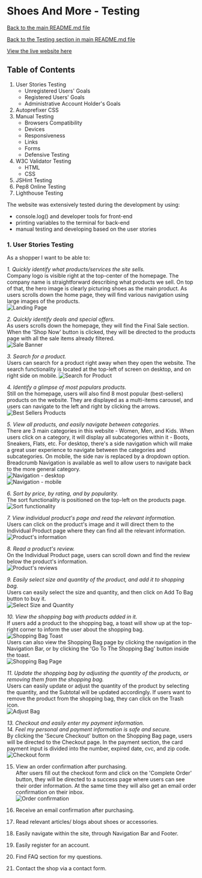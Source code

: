 # **Shoes And More - Testing**  

[Back to the main README.md file](https://github.com/dissyulina/shoesandmore#shoes-and-more)  

[Back to the Testing section in main README.md file](https://github.com/dissyulina/shoesandmore#testing)

[View the live website here](https://shoes-and-more.herokuapp.com/)  

## **Table of Contents**  
1. User Stories Testing  
   - Unregistered Users' Goals  
   - Registered Users' Goals  
   - Administrative Account Holder's Goals  
2. Autoprefixer CSS  
3. Manual Testing  
   - Browsers Compatibility  
   - Devices  
   - Responsiveness  
   - Links  
   - Forms  
   - Defensive Testing  
4. W3C Validator Testing  
   - HTML  
   - CSS  
5. JSHint Testing  
6. Pep8 Online Testing  
7. Lighthouse Testing  

The website was extensively tested during the development by using:
- console.log() and developer tools for front-end  
- printing variables to the terminal for back-end  
- manual testing and developing based on the user stories  

### **1. User Stories Testing**  
As a shopper I want to be able to:

*1. Quickly identify what products/services the site sells.*   
   Company logo is visible right at the top-center of the homepage. The company name is straightforward describing what products we sell. On top of that, the hero image is clearly picturing shoes as the main product. As users scrolls down the home page, they will find various navigation using large images of the products.     
   ![Landing Page](readme-testing-files/testing/user-stories/home-1.png "Landing Page")  

*2. Quickly identify deals and special offers.*  
   As users scrolls down the homepage, they will find the Final Sale section. When the 'Shop Now' button is clicked, they will be directed to the products page with all the sale items already filtered.   
   ![Sale Banner](readme-testing-files/testing/user-stories/sale.png "Sale Banner")   

*3. Search for a product.*  
   Users can search for a product right away when they open the website. The search functionality is located at the top-left of screen on desktop, and on right side on mobile. 
   ![Search for Product](readme-testing-files/testing/user-stories/navbar-search.png "Search for Product")  

*4. Identify a glimpse of most populars products.*  
   Still on the homepage, users will also find 8 most popular (best-sellers) products on the website. They are displayed as a multi-items carousel, and users can navigate to the left and right by clicking the arrows.  
   ![Best Sellers Products](readme-testing-files/testing/user-stories/best-sellers.png "Best Sellers Products")  

*5. View all products, and easily navigate between categories.*  
There are 3 main categories in this website - Women, Men, and Kids. When users click on a category, it will display all subcategories within it - Boots, Sneakers, Flats, etc. For desktop, there's a side navigation which will make a great user experience to navigate between the categories and subcategories. On mobile, the side nav is replaced by a dropdown option. Breadcrumb Navigation is available as well to allow users to navigate back to the more general category.  
![Navigation - desktop](readme-testing-files/testing/user-stories/navigation.png "Navigation - desktop")   
![Navigation - mobile](readme-testing-files/testing/user-stories/navigation-mobile.png "Navigation - mobile")  

*6. Sort by price, by rating, and by popularity.*    
The sort functionality is positioned on the top-left on the products page.  
![Sort functionality](readme-testing-files/testing/user-stories/sort.png "Sort functionality")   

*7. View individual product's page and read the relevant information.*  
Users can click on the product's image and it will direct them to the Individual Product page where they can find all the relevant information.  
![Product's information](readme-testing-files/testing/user-stories/product-info.png "Product's information")   

*8. Read a product's review.*   
On the Individual Product page, users can scroll down and find the review below the product's information.  
![Product's reviews](readme-testing-files/testing/user-stories/reviews.png "Product's reviews")   

*9. Easily select size and quantity of the product, and add it to shopping bag.*   
Users can easily select the size and quantity, and then click on Add To Bag button to buy it.   
![Select Size and Quantity](readme-testing-files/testing/user-stories/select-size.png "Select Size and Quantity")  

*10. View the shopping bag with products added in it.*   
If users add a product to the shopping bag, a toast will show up at the top-right corner to inform the user about the shopping bag.  
![Shopping Bag Toast](readme-testing-files/readme/toast-success.png "Shopping Bag Toast")  
Users can also view the Shopping Bag page by clicking the navigation in the Navigation Bar, or by clicking the 'Go To The Shopping Bag' button inside the toast.  
![Shopping Bag Page](readme-testing-files/testing/user-stories/bag.png "Shopping Bag Page")  

*11. Update the shopping bag by adjusting the quantity of the products, or removing them from the shopping bag.*   
Users can easily update or adjust the quantity of the product by selecting the quantity, and the Subtotal will be updated accordingly. If users want to remove the product from the shopping bag, they can click on the Trash icon.  
![Adjust Bag](readme-testing-files/testing/user-stories/bag-adjust.png "Adjust Bag")  

*13. Checkout and easily enter my payment information.*  
*14. Feel my personal and payment information is safe and secure.*  
By clicking the 'Secure Checkout' button on the Shopping Bag page, users will be directed to the Checkout page. In the payment section, the card payment input is divided into the number, expired date, cvc, and zip code. 
![Checkout form](readme-testing-files/testing/user-stories/checkout-information.png "Checkout form")  

15. View an order confirmation after purchasing.  
After users fill out the checkout form and click on the 'Complete Order' button, they will be directed to a success page where users can see their order information. At the same time they will also get an email order confirmation on their inbox.  
![Order confirmation](readme-testing-files/testing/user-stories/order-confirmation.png "Order confirmation")  

16. Receive an email confirmation after purchasing.  
17. Read relevant articles/ blogs about shoes or accessories.  
18. Easily navigate within the site, through Navigation Bar and Footer.  
19. Easily register for an account.  
20. Find FAQ section for my questions.  
21. Contact the shop via a contact form.  
